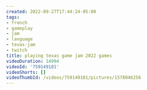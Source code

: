 ```yaml
---
created: 2022-09-27T17:44:24-05:00
tags:
- french
- gameplay
- jam
- language
- texas-jam
- twitch
title: playing texas game jam 2022 games
videoDuration: 14994
videoId: '759149101'
videoShorts: []
videoThumbId: /videos/759149101/pictures/1578046256
---
```

